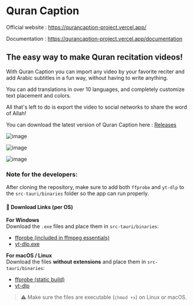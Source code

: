 # Quran Caption

Official website : https://qurancaption-project.vercel.app/

Documentation : https://qurancaption-project.vercel.app/documentation

## The easy way to make Quran recitation videos!

With Quran Caption you can import any video by your favorite reciter and add Arabic subtitles in a fun way, without having to write anything.

You can add translations in over 10 languages, and completely customize text placement and colors.

All that's left to do is export the video to social networks to share the word of Allah!

You can download the latest version of Quran Caption here : [Releases](https://github.com/zonetecde/QuranCaption-2/releases/latest)

![image](https://qurancaption-project.vercel.app/software.png)

![image](https://qurancaption-project.vercel.app/wbw.png)

![image](https://qurancaption-project.vercel.app/translations-tab.png)

### Note for the developers:

After cloning the repository, make sure to add both `ffprobe` and `yt-dlp` to the `src-tauri/binaries` folder so the app can run properly.

#### 🔧 Download Links (per OS)

**For Windows**  
Download the `.exe` files and place them in `src-tauri/binaries`:

- [ffprobe (included in ffmpeg essentials)](https://www.gyan.dev/ffmpeg/builds/ffmpeg-git-essentials.7z)
- [yt-dlp.exe](https://github.com/yt-dlp/yt-dlp/releases/download/2025.03.31/yt-dlp.exe)

**For macOS / Linux**  
Download the files **without extensions** and place them in `src-tauri/binaries`:

- [ffprobe (static build)](https://johnvansickle.com/ffmpeg/releases/ffmpeg-release-amd64-static.tar.xz)
- [yt-dlp](https://github.com/yt-dlp/yt-dlp/releases/download/2025.03.31/yt-dlp_linux)

> ⚠️ Make sure the files are executable (`chmod +x`) on Linux or macOS.
